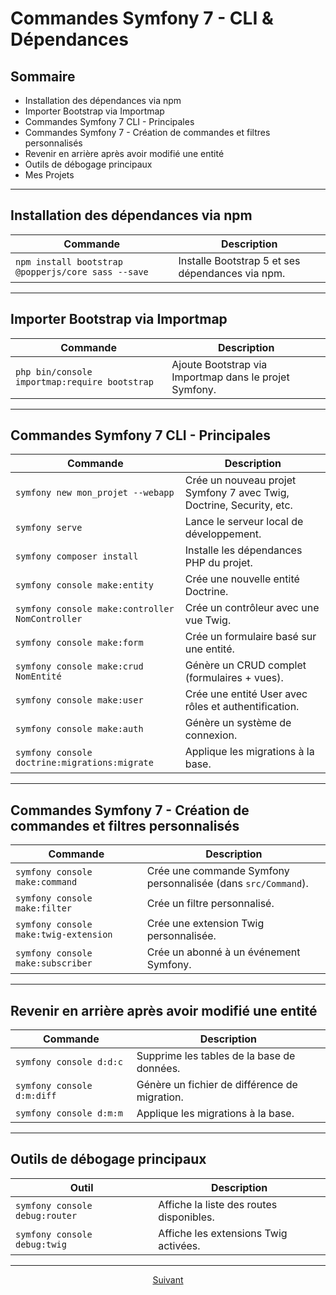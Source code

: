 # Commandes Symfony 7 - CLI & Dépendances

## Sommaire

- Installation des dépendances via npm
- Importer Bootstrap via Importmap
- Commandes Symfony 7 CLI - Principales
- Commandes Symfony 7 - Création de commandes et filtres personnalisés
- Revenir en arrière après avoir modifié une entité
- Outils de débogage principaux
- Mes Projets

---

## Installation des dépendances via npm

| Commande                                  | Description                                                |
|-------------------------------------------|------------------------------------------------------------|
| `npm install bootstrap @popperjs/core sass --save` | Installe Bootstrap 5 et ses dépendances via npm.          |

---

## Importer Bootstrap via Importmap

| Commande                                  | Description                                                |
|-------------------------------------------|------------------------------------------------------------|
| `php bin/console importmap:require bootstrap` | Ajoute Bootstrap via Importmap dans le projet Symfony.     |

---

## Commandes Symfony 7 CLI - Principales

| Commande                                     | Description                                                                 |
|----------------------------------------------|-----------------------------------------------------------------------------|
| `symfony new mon_projet --webapp`            | Crée un nouveau projet Symfony 7 avec Twig, Doctrine, Security, etc.        |
| `symfony serve`                              | Lance le serveur local de développement.                                   |
| `symfony composer install`                   | Installe les dépendances PHP du projet.                                    |
| `symfony console make:entity`                | Crée une nouvelle entité Doctrine.                                         |
| `symfony console make:controller NomController` | Crée un contrôleur avec une vue Twig.                                      |
| `symfony console make:form`                  | Crée un formulaire basé sur une entité.                                    |
| `symfony console make:crud NomEntité`        | Génère un CRUD complet (formulaires + vues).                               |
| `symfony console make:user`                  | Crée une entité User avec rôles et authentification.                         |
| `symfony console make:auth`                  | Génère un système de connexion.                                             |
| `symfony console doctrine:migrations:migrate` | Applique les migrations à la base.                                          |

---

## Commandes Symfony 7 - Création de commandes et filtres personnalisés

| Commande                                   | Description                                                                 |
|--------------------------------------------|-----------------------------------------------------------------------------|
| `symfony console make:command`             | Crée une commande Symfony personnalisée (dans `src/Command`).              |
| `symfony console make:filter`              | Crée un filtre personnalisé.                                               |
| `symfony console make:twig-extension`      | Crée une extension Twig personnalisée.                                    |
| `symfony console make:subscriber`          | Crée un abonné à un événement Symfony.                                     |

---

## Revenir en arrière après avoir modifié une entité

| Commande                                   | Description                                                |
|--------------------------------------------|------------------------------------------------------------|
| `symfony console d:d:c`                    | Supprime les tables de la base de données.                  |
| `symfony console d:m:diff`                 | Génère un fichier de différence de migration.              |
| `symfony console d:m:m`                    | Applique les migrations à la base.                           |

---

## Outils de débogage principaux

| Outil                     | Description                                     |
|---------------------------|-------------------------------------------------|
| `symfony console debug:router` | Affiche la liste des routes disponibles.        |
| `symfony console debug:twig`   | Affiche les extensions Twig activées.          |

---

<p align="center">
  <a href="Procedures A à Z/commandes-collaboration.md">Suivant</a>
</p>
